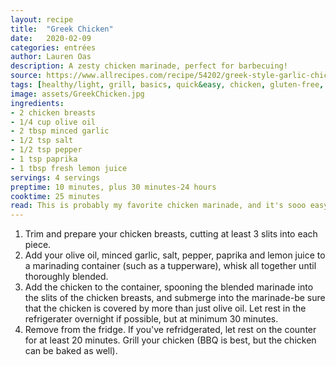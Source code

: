 ```yaml
---
layout: recipe
title:  "Greek Chicken"
date:   2020-02-09
categories: entrées
author: Lauren Oas
description: A zesty chicken marinade, perfect for barbecuing!
source: https://www.allrecipes.com/recipe/54202/greek-style-garlic-chicken-breast/
tags: [healthy/light, grill, basics, quick&easy, chicken, gluten-free, make-ahead]
image: assets/GreekChicken.jpg
ingredients:
- 2 chicken breasts
- 1/4 cup olive oil
- 2 tbsp minced garlic
- 1/2 tsp salt
- 1/2 tsp pepper
- 1 tsp paprika
- 1 tbsp fresh lemon juice
servings: 4 servings
preptime: 10 minutes, plus 30 minutes-24 hours
cooktime: 25 minutes
read: This is probably my favorite chicken marinade, and it's sooo easy! I generally triple this recipe, as it's delicious for any pre-cooked chicken recipe, and also makes a great sandwich! Mostly, I make this with my spinach rice recipe.
---
```

1. Trim and prepare your chicken breasts, cutting at least 3 slits into each piece.
2. Add your olive oil, minced garlic, salt, pepper, paprika and lemon juice to a marinading container (such as a tupperware), whisk all together until thoroughly blended.
3. Add the chicken to the container, spooning the blended marinade into the slits of the chicken breasts, and submerge into the marinade-be sure that the chicken is covered by more than just olive oil. Let rest in the refrigerater overnight if possible, but at minimum 30 minutes.
4. Remove from the fridge. If you've refridgerated, let rest on the counter for at least 20 minutes. Grill your chicken (BBQ is best, but the chicken can be baked as well).